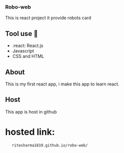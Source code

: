 ### Robo-web 

This is react project it provide robots card

## Tool use :wrench:
* :react: React.js
* Javascript
* CSS and HTML

## About
This is my first react app, i make this app to learn react.

## Host
This app is host in github
   # hosted link: 
       ritesharma1819.github.io/robo-web/


